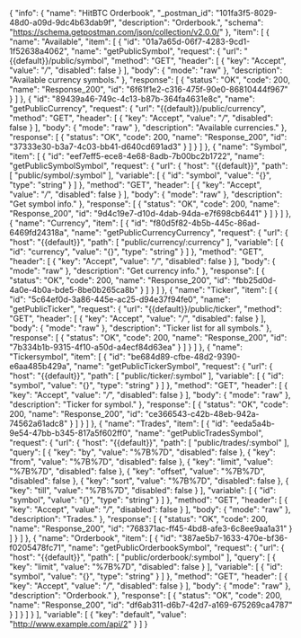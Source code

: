 {
  "info": {
    "name": "HitBTC Orderbook",
    "_postman_id": "101fa3f5-8029-48d0-a09d-9dc4b63dab9f",
    "description": "Orderbook.",
    "schema": "https://schema.getpostman.com/json/collection/v2.0.0/"
  },
  "item": [
    {
      "name": "Available",
      "item": [
        {
          "id": "01a7a65d-06f7-4283-9cd1-1f52638a4062",
          "name": "getPublicSymbol",
          "request": {
            "url": "{{default}}/public/symbol",
            "method": "GET",
            "header": [
              {
                "key": "Accept",
                "value": "*/*",
                "disabled": false
              }
            ],
            "body": {
              "mode": "raw"
            },
            "description": "Available currency symbols."
          },
          "response": [
            {
              "status": "OK",
              "code": 200,
              "name": "Response_200",
              "id": "6f61f1e2-c316-475f-90e0-86810444f967"
            }
          ]
        },
        {
          "id": "89439a46-749c-4c13-b87b-364fa4631e8c",
          "name": "getPublicCurrency",
          "request": {
            "url": "{{default}}/public/currency",
            "method": "GET",
            "header": [
              {
                "key": "Accept",
                "value": "*/*",
                "disabled": false
              }
            ],
            "body": {
              "mode": "raw"
            },
            "description": "Available currencies."
          },
          "response": [
            {
              "status": "OK",
              "code": 200,
              "name": "Response_200",
              "id": "37333e30-b3a7-4c03-bb41-d640cd691ad3"
            }
          ]
        }
      ]
    },
    {
      "name": "Symbol",
      "item": [
        {
          "id": "eef7eff5-ece8-4e68-8adb-7b00bc2b1722",
          "name": "getPublicSymbolSymbol",
          "request": {
            "url": {
              "host": "{{default}}",
              "path": [
                "public/symbol/:symbol"
              ],
              "variable": [
                {
                  "id": "symbol",
                  "value": "{}",
                  "type": "string"
                }
              ]
            },
            "method": "GET",
            "header": [
              {
                "key": "Accept",
                "value": "*/*",
                "disabled": false
              }
            ],
            "body": {
              "mode": "raw"
            },
            "description": "Get symbol info."
          },
          "response": [
            {
              "status": "OK",
              "code": 200,
              "name": "Response_200",
              "id": "9d4c19e7-d10d-4dab-94da-e7f698cb6441"
            }
          ]
        }
      ]
    },
    {
      "name": "Currency",
      "item": [
        {
          "id": "f80d5f82-4b5b-445c-86ad-6469fd24318a",
          "name": "getPublicCurrencyCurrency",
          "request": {
            "url": {
              "host": "{{default}}",
              "path": [
                "public/currency/:currency"
              ],
              "variable": [
                {
                  "id": "currency",
                  "value": "{}",
                  "type": "string"
                }
              ]
            },
            "method": "GET",
            "header": [
              {
                "key": "Accept",
                "value": "*/*",
                "disabled": false
              }
            ],
            "body": {
              "mode": "raw"
            },
            "description": "Get currency info."
          },
          "response": [
            {
              "status": "OK",
              "code": 200,
              "name": "Response_200",
              "id": "fbb25d0d-4a0e-4b0a-bde5-8be0b265ca8b"
            }
          ]
        }
      ]
    },
    {
      "name": "Ticker",
      "item": [
        {
          "id": "5c64ef0d-3a86-445e-ac25-d94e37f94fe0",
          "name": "getPublicTicker",
          "request": {
            "url": "{{default}}/public/ticker",
            "method": "GET",
            "header": [
              {
                "key": "Accept",
                "value": "*/*",
                "disabled": false
              }
            ],
            "body": {
              "mode": "raw"
            },
            "description": "Ticker list for all symbols."
          },
          "response": [
            {
              "status": "OK",
              "code": 200,
              "name": "Response_200",
              "id": "7b334b1b-9315-4f10-a50d-a4ecf84d63ea"
            }
          ]
        }
      ]
    },
    {
      "name": "Tickersymbol",
      "item": [
        {
          "id": "be684d89-cfbe-48d2-9390-e6aa485b429a",
          "name": "getPublicTickerSymbol",
          "request": {
            "url": {
              "host": "{{default}}",
              "path": [
                "public/ticker/:symbol"
              ],
              "variable": [
                {
                  "id": "symbol",
                  "value": "{}",
                  "type": "string"
                }
              ]
            },
            "method": "GET",
            "header": [
              {
                "key": "Accept",
                "value": "*/*",
                "disabled": false
              }
            ],
            "body": {
              "mode": "raw"
            },
            "description": "Ticker for symbol."
          },
          "response": [
            {
              "status": "OK",
              "code": 200,
              "name": "Response_200",
              "id": "ce366543-c42b-48eb-942a-74562a61adc8"
            }
          ]
        }
      ]
    },
    {
      "name": "Trades",
      "item": [
        {
          "id": "eeda5a4b-9e54-47bb-b345-817a5f602ff0",
          "name": "getPublicTradesSymbol",
          "request": {
            "url": {
              "host": "{{default}}",
              "path": [
                "public/trades/:symbol"
              ],
              "query": [
                {
                  "key": "by",
                  "value": "%7B%7D",
                  "disabled": false
                },
                {
                  "key": "from",
                  "value": "%7B%7D",
                  "disabled": false
                },
                {
                  "key": "limit",
                  "value": "%7B%7D",
                  "disabled": false
                },
                {
                  "key": "offset",
                  "value": "%7B%7D",
                  "disabled": false
                },
                {
                  "key": "sort",
                  "value": "%7B%7D",
                  "disabled": false
                },
                {
                  "key": "till",
                  "value": "%7B%7D",
                  "disabled": false
                }
              ],
              "variable": [
                {
                  "id": "symbol",
                  "value": "{}",
                  "type": "string"
                }
              ]
            },
            "method": "GET",
            "header": [
              {
                "key": "Accept",
                "value": "*/*",
                "disabled": false
              }
            ],
            "body": {
              "mode": "raw"
            },
            "description": "Trades."
          },
          "response": [
            {
              "status": "OK",
              "code": 200,
              "name": "Response_200",
              "id": "768371ac-ff45-4bd8-afe3-6c8ee9aa1a31"
            }
          ]
        }
      ]
    },
    {
      "name": "Orderbook",
      "item": [
        {
          "id": "387ae5b7-1633-470e-bf36-f0205478fc71",
          "name": "getPublicOrderbookSymbol",
          "request": {
            "url": {
              "host": "{{default}}",
              "path": [
                "public/orderbook/:symbol"
              ],
              "query": [
                {
                  "key": "limit",
                  "value": "%7B%7D",
                  "disabled": false
                }
              ],
              "variable": [
                {
                  "id": "symbol",
                  "value": "{}",
                  "type": "string"
                }
              ]
            },
            "method": "GET",
            "header": [
              {
                "key": "Accept",
                "value": "*/*",
                "disabled": false
              }
            ],
            "body": {
              "mode": "raw"
            },
            "description": "Orderbook."
          },
          "response": [
            {
              "status": "OK",
              "code": 200,
              "name": "Response_200",
              "id": "df6ab311-d6b7-42d7-a169-675269ca4787"
            }
          ]
        }
      ]
    }
  ],
  "variable": [
    {
      "key": "default",
      "value": "http://www.example.com/api/2"
    }
  ]
}